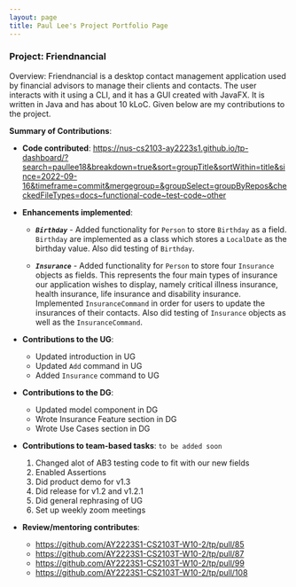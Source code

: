 ```yaml
---
layout: page
title: Paul Lee's Project Portfolio Page
---
```


### Project: Friendnancial

Overview: Friendnancial is a desktop contact management application used by financial advisors to manage their clients and contacts.
The user interacts with it using a CLI, and it has a GUI created with JavaFX. It is written in Java and has about 10 kLoC.
Given below are my contributions to the project.


**Summary of Contributions**:

* **Code contributed**: https://nus-cs2103-ay2223s1.github.io/tp-dashboard/?search=paullee18&breakdown=true&sort=groupTitle&sortWithin=title&since=2022-09-16&timeframe=commit&mergegroup=&groupSelect=groupByRepos&checkedFileTypes=docs~functional-code~test-code~other

* **Enhancements implemented**:</br> 
  * ***`Birthday`*** - Added functionality for `Person` to store `Birthday` as a field. `Birthday` are implemented as a class which stores a `LocalDate` as the birthday value. Also did testing of `Birthday`.
  
  * ***`Insurance`*** - Added functionality for `Person` to store four `Insurance` objects as fields. This represents the four main types of insurance our application wishes to display, namely critical illness insurance, health insurance, life insurance and disability insurance. Implemented `InsuranceCommand` in order for users to update the insurances of their contacts. Also did testing of `Insurance` objects as well as the `InsuranceCommand`.

* **Contributions to the UG**:
  * Updated introduction in UG
  * Updated `Add` command in UG
  * Added `Insurance` command to UG


* **Contributions to the DG**:
  * Updated model component in DG
  * Wrote Insurance Feature section in DG
  * Wrote Use Cases section in DG


* **Contributions to team-based tasks**: `to be added soon`
  1. Changed alot of AB3 testing code to fit with our new fields
  2. Enabled Assertions
  3. Did product demo for v1.3
  4. Did release for v1.2 and v1.2.1
  5. Did general rephrasing of UG
  6. Set up weekly zoom meetings


* **Review/mentoring contributes**:
  * https://github.com/AY2223S1-CS2103T-W10-2/tp/pull/85
  * https://github.com/AY2223S1-CS2103T-W10-2/tp/pull/87
  * https://github.com/AY2223S1-CS2103T-W10-2/tp/pull/99
  * https://github.com/AY2223S1-CS2103T-W10-2/tp/pull/108
